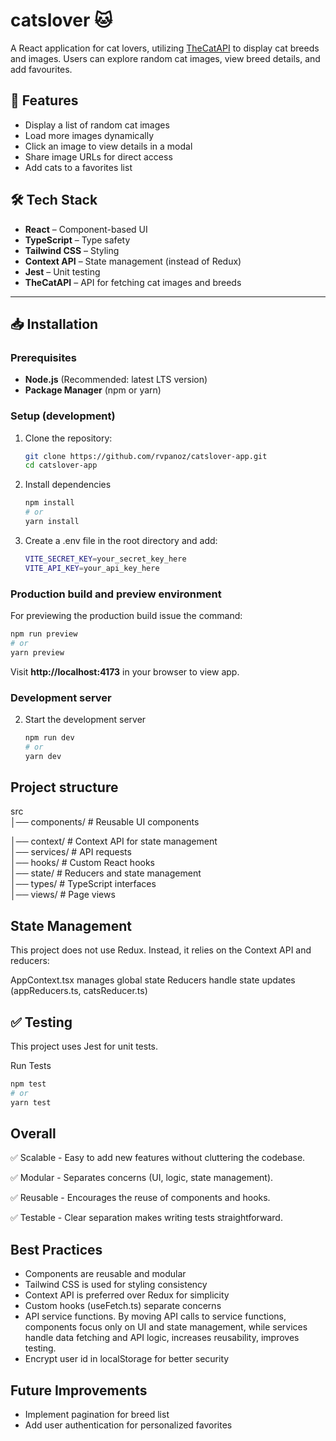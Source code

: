 # catslover 🐱

A React application for cat lovers, utilizing [TheCatAPI](https://thecatapi.com) to display cat breeds and images. Users can explore random cat images, view breed details, and add favourites.

## 🚀 Features

- Display a list of random cat images
- Load more images dynamically
- Click an image to view details in a modal
- Share image URLs for direct access
- Add cats to a favorites list

## 🛠️ Tech Stack

- **React** – Component-based UI
- **TypeScript** – Type safety
- **Tailwind CSS** – Styling
- **Context API** – State management (instead of Redux)
- **Jest** – Unit testing
- **TheCatAPI** – API for fetching cat images and breeds

---

## 📥 Installation

### Prerequisites

- **Node.js** (Recommended: latest LTS version)
- **Package Manager** (npm or yarn)

### Setup (development)

1. Clone the repository:

   ```sh
   git clone https://github.com/rvpanoz/catslover-app.git
   cd catslover-app

   ```

2. Install dependencies

   ```sh
   npm install
   # or
   yarn install

   ```

3. Create a .env file in the root directory and add:

   ```sh
   VITE_SECRET_KEY=your_secret_key_here
   VITE_API_KEY=your_api_key_here

   ```

### Production build and preview environment

For previewing the production build issue the command:

```sh
npm run preview
# or
yarn preview

```

Visit **http://localhost:4173** in your browser to view app.

### Development server

2. Start the development server

   ```sh
   npm run dev
   # or
   yarn dev

   ```

## Project structure

src  
│── components/ # Reusable UI components

│── context/ # Context API for state management  
│── services/ # API requests  
│── hooks/ # Custom React hooks  
│── state/ # Reducers and state management  
│── types/ # TypeScript interfaces  
│── views/ # Page views

## State Management

This project does not use Redux. Instead, it relies on the Context API and reducers:

AppContext.tsx manages global state
Reducers handle state updates (appReducers.ts, catsReducer.ts)

## ✅ Testing

This project uses Jest for unit tests.

Run Tests

```sh
npm test
# or
yarn test
```

## Overall

✅ Scalable - Easy to add new features without cluttering the codebase.

✅ Modular - Separates concerns (UI, logic, state management).

✅ Reusable - Encourages the reuse of components and hooks.

✅ Testable - Clear separation makes writing tests straightforward.

## Best Practices

- Components are reusable and modular
- Tailwind CSS is used for styling consistency
- Context API is preferred over Redux for simplicity
- Custom hooks (useFetch.ts) separate concerns
- API service functions. By moving API calls to service functions, components focus only on UI and state management,
  while services handle data fetching and API logic, increases reusability, improves testing.
- Encrypt user id in localStorage for better security

## Future Improvements

- Implement pagination for breed list
- Add user authentication for personalized favorites

